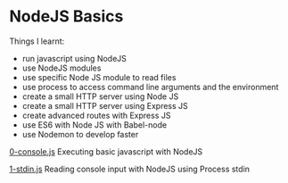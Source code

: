 # NodeJS Basics

Things I learnt:
- run javascript using NodeJS
- use NodeJS modules
- use specific Node JS module to read files
- use process to access command line arguments and the environment
- create a small HTTP server using Node JS
- create a small HTTP server using Express JS
- create advanced routes with Express JS
- use ES6 with Node JS with Babel-node
- use Nodemon to develop faster

[0-console.js](./0-console.js)
Executing basic javascript with NodeJS

[1-stdin.js](./1-stdin.js)
Reading console input with NodeJS using Process stdin

